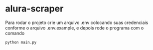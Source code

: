 # alura-scraper
Para rodar o projeto crie um arquivo .env colocando suas credenciais conforme o arquivo .env.example, e depois rode o programa com o comando
```
python main.py
```